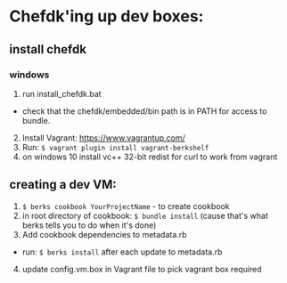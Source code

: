 # Chefdk'ing up dev boxes:

## install chefdk
### windows
1. run install_chefdk.bat
  * check that the chefdk/embedded/bin path is in PATH for access to bundle.
2. Install Vagrant: https://www.vagrantup.com/
3. Run: ```$ vagrant plugin install vagrant-berkshelf```
4. on windows 10 install vc++ 32-bit redist for curl to work from vagrant


## creating a dev VM:
1. ```$ berks cookbook YourProjectName``` - to create cookbook
2. in root directory of cookbook:  ```$ bundle install``` (cause that's what berks tells you to do when it's done) 
3. Add cookbook dependencies to metadata.rb
  * run: ```$ berks install``` after each update to metadata.rb
4. update config.vm.box in Vagrant file to pick vagrant box required

